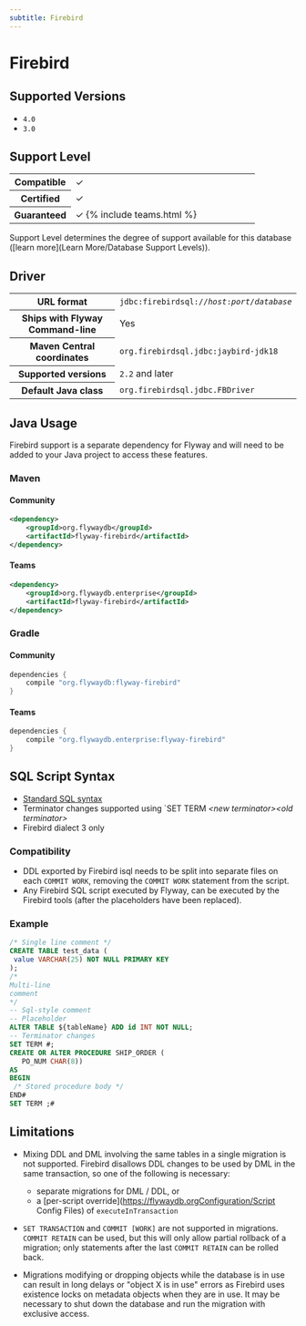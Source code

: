 ```yaml
---
subtitle: Firebird
---
```

# Firebird

## Supported Versions

- `4.0`
- `3.0`

## Support Level

<table class="table">
    <tr>
        <th width="25%">Compatible</th>
        <td>&#10003;</td>
    </tr>
    <tr>
        <th width="25%">Certified</th>
        <td>&#10003;</td>
    </tr>
    <tr>
        <th width="25%">Guaranteed</th>
        <td>&#10003; {% include teams.html %}</td>
    </tr>
</table>

Support Level determines the degree of support available for this database ([learn more](Learn More/Database Support Levels)). 

## Driver

<table class="table">
<tr>
<th>URL format</th>
<td><code>jdbc:firebirdsql://<i>host</i>:<i>port</i>/<i>database</i></code></td>
</tr>
<tr>
<th>Ships with Flyway Command-line</th>
<td>Yes</td>
</tr>
<tr>
<th>Maven Central coordinates</th>
<td><code>org.firebirdsql.jdbc:jaybird-jdk18</code></td>
</tr>
<tr>
<th>Supported versions</th>
<td><code>2.2</code> and later</td>
</tr>
<tr>
<th>Default Java class</th>
<td><code>org.firebirdsql.jdbc.FBDriver</code></td>
</tr>
</table>

## Java Usage
Firebird support is a separate dependency for Flyway and will need to be added to your Java project to access these features.

### Maven
#### Community
```xml
<dependency>
    <groupId>org.flywaydb</groupId>
    <artifactId>flyway-firebird</artifactId>
</dependency>
```
#### Teams
```xml
<dependency>
    <groupId>org.flywaydb.enterprise</groupId>
    <artifactId>flyway-firebird</artifactId>
</dependency>
```
### Gradle
#### Community
```groovy
dependencies {
    compile "org.flywaydb:flyway-firebird"
}
```
#### Teams
```groovy
dependencies {
    compile "org.flywaydb.enterprise:flyway-firebird"
}
```

## SQL Script Syntax

 - [Standard SQL syntax](Concepts/migrations#syntax)
- Terminator changes supported using `SET TERM <i>&lt;new terminator&gt;</i><i>&lt;old terminator&gt;</i>
- Firebird dialect 3 only

### Compatibility
    
- DDL exported by Firebird isql needs to be split into separate files on each `COMMIT WORK`, removing the `COMMIT WORK` statement from the script.
- Any Firebird SQL script executed by Flyway, can be executed by the Firebird tools (after the placeholders have been replaced).

### Example
 
 ```sql
/* Single line comment */
CREATE TABLE test_data (
  value VARCHAR(25) NOT NULL PRIMARY KEY
);
 /*
Multi-line
comment
*/
 -- Sql-style comment
 -- Placeholder
ALTER TABLE ${tableName} ADD id INT NOT NULL;
 -- Terminator changes
SET TERM #;
CREATE OR ALTER PROCEDURE SHIP_ORDER (
    PO_NUM CHAR(8))
AS
BEGIN
  /* Stored procedure body */
END#
SET TERM ;#
```

## Limitations

- Mixing DDL and DML involving the same tables in a single migration is not supported. Firebird disallows DDL changes to 
be used by DML in the same transaction, so one of the following is necessary:
  - separate migrations for DML / DDL, or
  - a [per-script override](https://flywaydb.orgConfiguration/Script Config Files) of <code>executeInTransaction</code>

- `SET TRANSACTION` and `COMMIT [WORK]` are not supported in migrations. `COMMIT RETAIN` can be used, but this will only 
allow partial rollback of a migration; only statements after the last `COMMIT RETAIN` can be rolled back.
- Migrations modifying or dropping objects while the database is in use can result in long delays or "object X is in use" 
errors as Firebird uses existence locks on metadata objects when they are in use. It may be necessary to shut down the 
database and run the migration with exclusive access.
